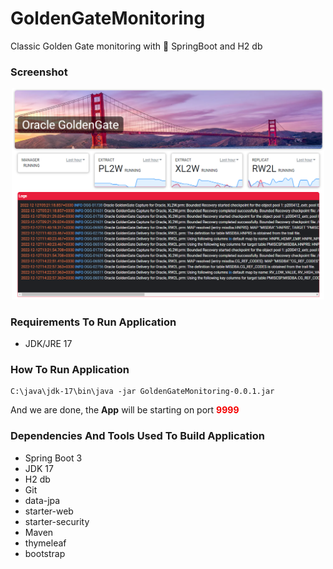 # GoldenGateMonitoring
Classic Golden Gate monitoring with 🍃 SpringBoot and H2 db

### Screenshot
<p align="center">
  <img src="oggMonitoring.png" alt="ScreenShot" style="max-width: 100%;width: 500px;" />
</p>

### Requirements To Run Application
* JDK/JRE 17

### How To Run Application

    C:\java\jdk-17\bin\java -jar GoldenGateMonitoring-0.0.1.jar
    
And we are done, the **App** will be starting on port <strong style="color: #f50000;">9999</strong>

### Dependencies And Tools Used To Build Application
* Spring Boot 3
* JDK 17
* H2 db
* Git
* data-jpa
* starter-web
* starter-security
* Maven
* thymeleaf
* bootstrap
